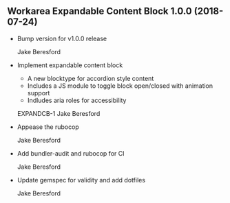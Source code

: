 Workarea Expandable Content Block 1.0.0 (2018-07-24)
--------------------------------------------------------------------------------

*   Bump version for v1.0.0 release

    Jake Beresford

*   Implement expandable content block

    * A new blocktype for accordion style content
    * Includes a JS module to toggle block open/closed with animation support
    * Indludes aria roles for accessibility

    EXPANDCB-1
    Jake Beresford

*   Appease the rubocop

    Jake Beresford

*   Add bundler-audit and rubocop for CI

    Jake Beresford

*   Update gemspec for validity and add dotfiles

    Jake Beresford



